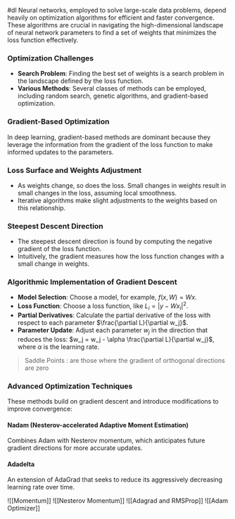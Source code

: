 #dl 
Neural networks, employed to solve large-scale data problems, depend heavily on optimization algorithms for efficient and faster convergence. These algorithms are crucial in navigating the high-dimensional landscape of neural network parameters to find a set of weights that minimizes the loss function effectively.

### Optimization Challenges
- **Search Problem**: Finding the best set of weights is a search problem in the landscape defined by the loss function.
- **Various Methods**: Several classes of methods can be employed, including random search, genetic algorithms, and gradient-based optimization.

### Gradient-Based Optimization
In deep learning, gradient-based methods are dominant because they leverage the information from the gradient of the loss function to make informed updates to the parameters.

### Loss Surface and Weights Adjustment
- As weights change, so does the loss. Small changes in weights result in small changes in the loss, assuming local smoothness.
- Iterative algorithms make slight adjustments to the weights based on this relationship.

### Steepest Descent Direction
- The steepest descent direction is found by computing the negative gradient of the loss function.
- Intuitively, the gradient measures how the loss function changes with a small change in weights.

### Algorithmic Implementation of Gradient Descent
- **Model Selection**: Choose a model, for example, $f(x, W) = Wx$.
- **Loss Function**: Choose a loss function, like $L_i = |y - Wx_i|^2$.
- **Partial Derivatives**: Calculate the partial derivative of the loss with respect to each parameter $\frac{\partial L}{\partial w_j}$.
- **Parameter Update**: Adjust each parameter $w_j$ in the direction that reduces the loss: $w_j = w_j - \alpha \frac{\partial L}{\partial w_j}$, where $\alpha$ is the learning rate.

> Saddle Points : are those where the gradient of orthogonal directions are zero
### Advanced Optimization Techniques
These methods build on gradient descent and introduce modifications to improve convergence:


#### Nadam (Nesterov-accelerated Adaptive Moment Estimation)
Combines Adam with Nesterov momentum, which anticipates future gradient directions for more accurate updates.

#### Adadelta
An extension of AdaGrad that seeks to reduce its aggressively decreasing learning rate over time.


 ![[Momentum]]
 ![[Nesterov Momentum]]
 ![[Adagrad and RMSProp]]
 ![[Adam Optimizer]]